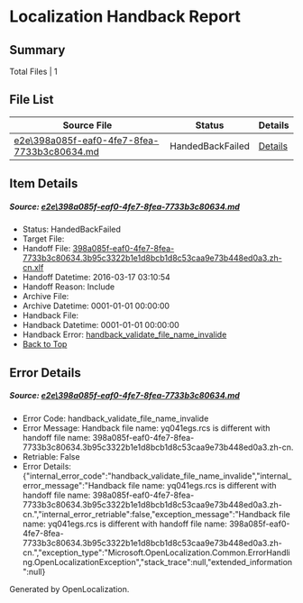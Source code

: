 # <a name='report-top'></a> Localization Handback Report

## Summary
 Total Files | 1

## File List
 Source File | Status | Details 
 ----------- | ------ | ------- 
 [e2e\398a085f-eaf0-4fe7-8fea-7733b3c80634.md](https://github.com/OpenLocalizationTest/oltest/blob/b158c8224484e0020da6166f9bc31d428b838849/e2e/398a085f-eaf0-4fe7-8fea-7733b3c80634.md) | HandedBackFailed | [Details](#a77999e170ad000cad7c59f91212099fe0aa53cc2)

## Item Details
##### <a name='a77999e170ad000cad7c59f91212099fe0aa53cc2'></a> Source: [e2e\398a085f-eaf0-4fe7-8fea-7733b3c80634.md](https://github.com/OpenLocalizationTest/oltest/blob/b158c8224484e0020da6166f9bc31d428b838849/e2e/398a085f-eaf0-4fe7-8fea-7733b3c80634.md)
* Status: HandedBackFailed
* Target File: 
* Handoff File: [398a085f-eaf0-4fe7-8fea-7733b3c80634.3b95c3322b1e1d8bcb1d8c53caa9e73b448ed0a3.zh-cn.xlf](https://github.com/OpenLocalizationTestOrg/olhandoff/blob/98488316a22c30042ba05c234397f40bf7b5f921/ol-handoff/OpenLocalizationTestOrg/oltest.zh-cn/xinjiang/ht/398a085f-eaf0-4fe7-8fea-7733b3c80634.3b95c3322b1e1d8bcb1d8c53caa9e73b448ed0a3.zh-cn.xlf)
* Handoff Datetime: 2016-03-17 03:10:54
* Handoff Reason: Include
* Archive File: 
* Archive Datetime: 0001-01-01 00:00:00
* Handback File: 
* Handback Datetime: 0001-01-01 00:00:00
* Handback Error: [handback_validate_file_name_invalide](#a77999e170ad000cad7c59f91212099fe0aa53cc2handback_validate_file_name_invalide)
* [Back to Top](#report-top)


## Error Details
##### <a name='a77999e170ad000cad7c59f91212099fe0aa53cc2handback_validate_file_name_invalide'></a> Source: [e2e\398a085f-eaf0-4fe7-8fea-7733b3c80634.md](#a77999e170ad000cad7c59f91212099fe0aa53cc2)
* Error Code: handback_validate_file_name_invalide
* Error Message: Handback file name: yq041egs.rcs is different with handoff file name: 398a085f-eaf0-4fe7-8fea-7733b3c80634.3b95c3322b1e1d8bcb1d8c53caa9e73b448ed0a3.zh-cn.
* Retriable: False
* Error Details: {"internal_error_code":"handback_validate_file_name_invalide","internal_error_message":"Handback file name: yq041egs.rcs is different with handoff file name: 398a085f-eaf0-4fe7-8fea-7733b3c80634.3b95c3322b1e1d8bcb1d8c53caa9e73b448ed0a3.zh-cn.","internal_error_retriable":false,"exception_message":"Handback file name: yq041egs.rcs is different with handoff file name: 398a085f-eaf0-4fe7-8fea-7733b3c80634.3b95c3322b1e1d8bcb1d8c53caa9e73b448ed0a3.zh-cn.","exception_type":"Microsoft.OpenLocalization.Common.ErrorHandling.OpenLocalizationException","stack_trace":null,"extended_information":null}


Generated by OpenLocalization.
